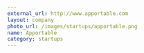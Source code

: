 ```yaml
---
external_url: http://www.apportable.com
layout: company
photo_url: /images/startups/apportable.png
name: Apportable
category: startups
---
```

